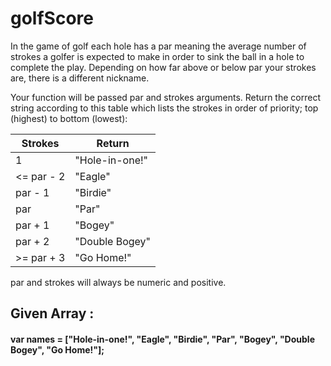 # golfScore
<p> In the game of golf each hole has a par meaning the average number of strokes a golfer is expected to make in order to sink the ball in a hole to complete the play. Depending on how far above or below par your strokes are, there is a different nickname. </p>
 <p>Your function will be passed par and strokes arguments. Return the correct string according to this table which lists the strokes in order of priority; top (highest) to bottom (lowest):
 
 | Strokes     |  	Return       |
 |-------------|----------------|
 | 1           |"Hole-in-one!"  |
 | <= par - 2	 |"Eagle"         |
 |par - 1	     | "Birdie"       |
 |par	         | "Par"          |
 |par + 1      |	"Bogey"        |
 |par + 2	     |"Double Bogey"  |
 |>= par + 3   |	"Go Home!"     |
 
 


par and strokes will always be numeric and positive. </p>
	

 ## Given Array :
  <h4><strong> var names = ["Hole-in-one!", "Eagle", "Birdie", "Par", "Bogey", "Double Bogey", "Go Home!"]; </strong></h4>



